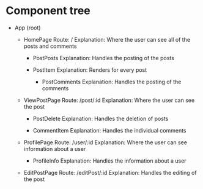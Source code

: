# Component tree

- App (root)

  - HomePage
    Route: /
    Explanation: Where the user can see all of the posts and comments

    - PostPosts
      Explanation: Handles the posting of the posts

    - PostItem
      Explanation: Renders for every post

      - PostComments
        Explanation: Handles the posting of the comments

  - ViewPostPage
    Route: /post/:id
    Explanation: Where the user can see the post

    - PostDelete
      Explanation: Handles the deletion of posts

    - CommentItem
      Explanation: Handles the individual comments

  - ProfilePage
    Route: /user/:id
    Explanation: Where the user can see information about a user

    - ProfileInfo
      Explanation: Handles the information about a user

  - EditPostPage
    Route: /editPost/:id
    Explanation: Handles the editing of the post
